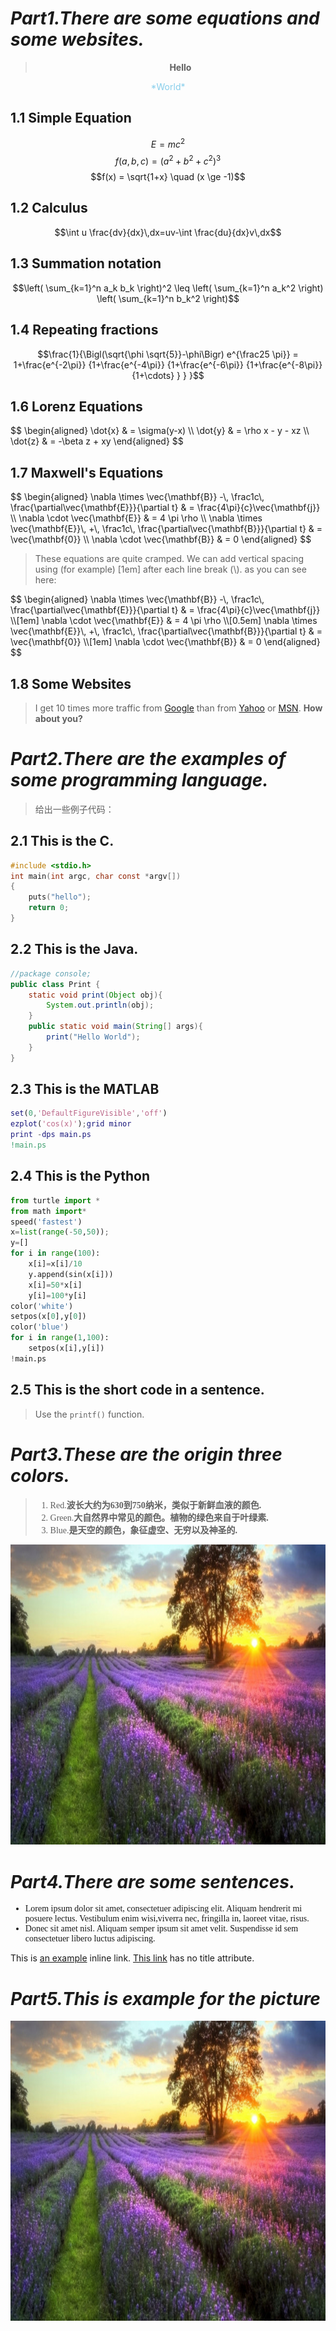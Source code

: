
<!-- <script type="text/javascript" src="http://cdn.mathjax.org/mathjax/latest/MathJax.js?config=default"></script> -->

<link rel="stylesheet" href="https://cdnjs.cloudflare.com/ajax/libs/KaTeX/0.9.0-alpha1/katex.min.css" >
<script src="https://cdnjs.cloudflare.com/ajax/libs/KaTeX/0.9.0-alpha1/katex.min.js"></script>

<script src="https://cdnjs.cloudflare.com/ajax/libs/KaTeX/0.9.0-alpha1/contrib/auto-render.min.js" ></script>
<script>
document.addEventListener("DOMContentLoaded", function() {
    renderMathInElement(document.body,{
        delimiters: [
            {left: "$$", right: "$$", display: true},
            {left: "\\[", right: "\\]", display: true},
            {left: "$", right: "$", display: false},
            {left: "\\(", right: "\\)", display: false}
        ],
        macros: {
            "\\RR": "\\mathbb{R}"
        }
    });
});
</script>


# *Part1.There are some equations and some websites.*
>
<center>

> **Hello** 
<font color="skyblue">
*World*
</font>
</center>

## 1.1 Simple Equation

$$E=mc^2$$
$$f(a,b,c) = (a^2+b^2+c^2)^3$$
$$f(x) = \sqrt{1+x} \quad (x \ge  -1)$$

## 1.2 Calculus
$$\int u \frac{dv}{dx}\,dx=uv-\int \frac{du}{dx}v\,dx$$

## 1.3 Summation notation
$$\left( \sum_{k=1}^n a_k b_k \right)^2 \leq \left( \sum_{k=1}^n a_k^2 \right) \left( \sum_{k=1}^n b_k^2 \right)$$

## 1.4 Repeating fractions
$$\frac{1}{\Bigl(\sqrt{\phi \sqrt{5}}-\phi\Bigr) e^{\frac25 \pi}} = 1+\frac{e^{-2\pi}} {1+\frac{e^{-4\pi}} {1+\frac{e^{-6\pi}} {1+\frac{e^{-8\pi}} {1+\cdots} } } }$$

## 1.6 Lorenz Equations
<div>
$$
\begin{aligned}
\dot{x} & = \sigma(y-x) \\
\dot{y} & = \rho x - y - xz \\
\dot{z} & = -\beta z + xy
\end{aligned}
$$
</div>

## 1.7 Maxwell's Equations
<div>
$$
\begin{aligned}
\nabla \times \vec{\mathbf{B}} -\, \frac1c\, \frac{\partial\vec{\mathbf{E}}}{\partial t} & = \frac{4\pi}{c}\vec{\mathbf{j}} \\   
\nabla \cdot \vec{\mathbf{E}} & = 4 \pi \rho \\
\nabla \times \vec{\mathbf{E}}\, +\, \frac1c\, \frac{\partial\vec{\mathbf{B}}}{\partial t} & = \vec{\mathbf{0}} \\
\nabla \cdot \vec{\mathbf{B}} & = 0 \end{aligned}
$$
</div>

>These equations are quite cramped. We can add vertical spacing using (for example) [1em] after each line break (\\). as you can see here:

<div>
$$
\begin{aligned}
\nabla \times \vec{\mathbf{B}} -\, \frac1c\, \frac{\partial\vec{\mathbf{E}}}{\partial t} & = \frac{4\pi}{c}\vec{\mathbf{j}} \\[1em]   
\nabla \cdot \vec{\mathbf{E}} & = 4 \pi \rho \\[0.5em]
\nabla \times \vec{\mathbf{E}}\, +\, \frac1c\, \frac{\partial\vec{\mathbf{B}}}{\partial t} & = \vec{\mathbf{0}} \\[1em]
\nabla \cdot \vec{\mathbf{B}} & = 0 \end{aligned}
$$
</div>

## 1.8 Some Websites

>I get 10 times more traffic from [Google][1] than from [Yahoo][2] or [MSN][3].
> **How about you?**

[1]: http://google.com/ "Google"
[2]: http://search.yahoo.com/ "Yahoo Search"
[3]: http://search.msn.com/ "MSN Search"


# *Part2.There are the examples of some programming language.*
> 给出一些例子代码：
>
## 2.1 This is the C. 
```C
#include <stdio.h>
int main(int argc, char const *argv[])
{
    puts("hello");
    return 0;
}
```

## 2.2 This is the Java.
```Java
//package console;
public class Print {
    static void print(Object obj){
        System.out.println(obj);
    }
    public static void main(String[] args){
        print("Hello World");
    }
}
```

## 2.3 This is the MATLAB
```MATLAB
set(0,'DefaultFigureVisible','off')
ezplot('cos(x)');grid minor
print -dps main.ps
!main.ps
```

## 2.4 This is the Python
```Python
from turtle import *
from math import*
speed('fastest')
x=list(range(-50,50));
y=[]
for i in range(100):
    x[i]=x[i]/10
    y.append(sin(x[i]))
    x[i]=50*x[i]
    y[i]=100*y[i]
color('white')
setpos(x[0],y[0])
color('blue')
for i in range(1,100):
    setpos(x[i],y[i])
!main.ps
```

## 2.5 This is the short code in a sentence.
> Use the `printf()` function.   

# *Part3.These are the origin three colors.*

<font face="Consolas" color="Magenta">

>1. Red.**波长大约为630到750纳米，类似于新鲜血液的颜色.**
>2. Green.**大自然界中常见的颜色。植物的绿色来自于叶绿素.**
>3. Blue.**是天空的颜色，象征虚空、无穷以及神圣的.**

</font>

<img src="test.jpg" width="640" height="480" />


# *Part4.There are some sentences.*
<font face="Consolas">

* Lorem ipsum dolor sit amet, consectetuer adipiscing elit.
Aliquam hendrerit mi posuere lectus. Vestibulum enim wisi,viverra nec, 
fringilla in, laoreet vitae, risus.
* Donec sit amet nisl. Aliquam semper ipsum sit amet velit.
Suspendisse id sem consectetuer libero luctus adipiscing.

</font>

This is [an example](http://example.com/ "Title") inline link.
[This link](http://example.net/) has no title attribute.



# *Part5.This is example for the picture*
>
<center>
<img src="test.jpg" width="640" height="480" />
</center>

